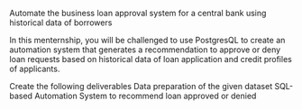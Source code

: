 Automate the business loan approval system for a central bank using historical data of borrowers

In this menternship, you will be challenged to use PostgresQL to create an automation system that generates a recommendation to approve or deny loan requests based on historical data of loan application and credit profiles of applicants.

Create
the following deliverables
Data preparation of the given dataset
SQL-based Automation System to recommend loan approved or denied
